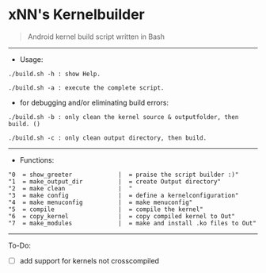 # xNN's Kernelbuilder
> Android kernel build script written in Bash


- - -


- Usage: 

`./build.sh -h : show Help.` 
 
`./build.sh -a : execute the complete script.` 


-  for debugging and/or eliminating build errors:  
  

`./build.sh -b : only clean the kernel source & outputfolder, then build. ()`
  

`./build.sh -c : only clean output directory, then build.` 



- - -


- Functions:

```
"0  = show_greeter             |  = praise the script builder :)"
"1  = make_output_dir          |  = create Output directory"
"2  = make clean               |  "
"3  = make config              |  = define a kernelconfiguration"
"4  = make menuconfig          |  = make menuconfig"
"5  = compile                  |  = compile the kernel"
"6  = copy_kernel              |  = copy compiled kernel to Out"
"7  = make_modules             |  = make and install .ko files to Out"

```

- - -

To-Do:
- [ ] add support for kernels not crosscompiled

